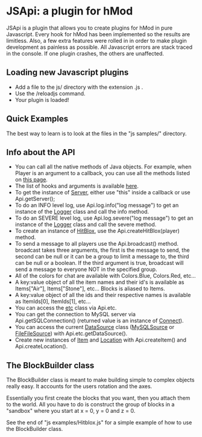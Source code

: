 # JSApi: a plugin for hMod

JSApi is a plugin that allows you to create plugins for hMod in pure Javascript. Every hook for hMod has been implemented so the results are limitless. Also, a few extra features were rolled in in order to make plugin development as painless as possible. All Javascript errors are stack traced in the console. If one plugin crashes, the others are unaffected.

## Loading new Javascript plugins

* Add a file to the js/ directory with the extension .js .
* Use the /reloadjs command.
* Your plugin is loaded!

## Quick Examples

The best way to learn is to look at the files in the "js samples/" directory.

## Info about the API

* You can call all the native methods of Java objects. For example, when Player is an argument to a callback, you can use all the methods listed on [this page](http://hey0.net/javadoc/index.html?Player.html).
* The list of hooks and arguments is available [here](http://hey0.net/javadoc/index.html?PluginListener.html).
* To get the instance of [Server](http://hey0.net/javadoc/index.html?Server.html), either use "this" inside a callback or use Api.getServer();
* To do an INFO level log, use Api.log.info("log message") to get an instance of the [Logger](http://download.oracle.com/javase/1.5.0/docs/api/java/util/logging/Logger.html) class and call the info method.
* To do an SEVERE level log, use Api.log.severe("log message") to get an instance of the [Logger](http://download.oracle.com/javase/1.5.0/docs/api/java/util/logging/Logger.html) class and call the severe method.
* To create an instance of [HitBlox](http://hey0.net/javadoc/index.html?HitBlox.html), use the Api.createHitBlox(player) method.
* To send a message to all players use the Api.broadcast() method. broadcast takes three arguments, the first is the message to send, the second can be null or it can be a group to limit a message to, the third can be null or a boolean. If the third argument is true, broadcast will send a message to everyone NOT in the specified group.
* All of the colors for chat are available with Colors.Blue, Colors.Red, etc...
* A key:value object of all the item names and their id's is available as Items["Air"], Items["Stone"], etc... Blocks is aliased to Items.
* A key:value object of all the ids and their respective names is available as ItemIds[0], ItemIds[1], etc...
* You can access the [etc](http://hey0.net/javadoc/etc.html) class via Api.etc.
* You can get the connection to MySQL server via Api.getSQLConnection() (returned value is an instance of [Connect](http://download.oracle.com/javase/1.4.2/docs/api/java/sql/Connection.html)).
* You can access the current [DataSource](http://hey0.net/javadoc/index.html?DataSource.html) class ([MySQLSource](http://hey0.net/javadoc/index.html?MySQLSource.html) or [FileFileSource](http://hey0.net/javadoc/index.html?FlatFileSource.html)) with Api.etc.getDataSource(). 
* Create new instances of [Item](http://hey0.net/javadoc/index.html?Item.html) and [Location](http://hey0.net/javadoc/index.html?Location.html) with Api.createItem() and Api.createLocation().

## The BlockBuilder class

The BlockBuilder class is meant to make building simple to complex objects really easy. It accounts for the users rotation and the axes.

Essentially you first create the blocks that you want, then you attach them to the world. All you have to do is construct the group of blocks in a "sandbox" where you start at x = 0, y = 0 and z = 0.

See the end of "js examples/Hitblox.js" for a simple example of how to use the BlockBuilder class.

